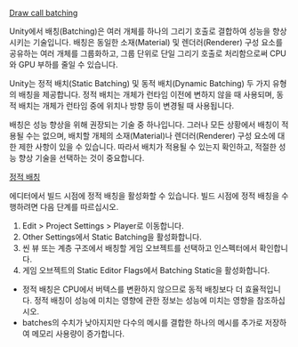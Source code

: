[Draw call batching](https://docs.unity3d.com/kr/530/Manual/DrawCallBatching.html)

Unity에서 배칭(Batching)은 여러 개체를 하나의 그리기 호출로 결합하여 성능을 향상시키는 기술입니다. 배칭은 동일한 소재(Material) 및 렌더러(Renderer) 구성 요소를 공유하는 여러 개체를 그룹화하고, 그룹 단위로 단일 그리기 호출로 처리함으로써 CPU와 GPU 부하를 줄일 수 있습니다.

Unity는 정적 배치(Static Batching) 및 동적 배치(Dynamic Batching) 두 가지 유형의 배칭을 제공합니다. 정적 배치는 개체가 런타임 이전에 변하지 않을 때 사용되며, 동적 배치는 개체가 런타임 중에 위치나 방향 등이 변경될 때 사용됩니다.

배칭은 성능 향상을 위해 권장되는 기술 중 하나입니다. 그러나 모든 상황에서 배칭이 적용될 수는 없으며, 배치할 개체의 소재(Material)나 렌더러(Renderer) 구성 요소에 대한 제한 사항이 있을 수 있습니다. 따라서 배치가 적용될 수 있는지 확인하고, 적절한 성능 향상 기술을 선택하는 것이 중요합니다.

[정적 배칭](https://docs.unity3d.com/kr/current/Manual/static-batching.html)

에디터에서 빌드 시점에 정적 배칭을 활성화할 수 있습니다. 빌드 시점에 정적 배칭을 수행하려면 다음 단계를 따르십시오.

1. Edit > Project Settings > Player로 이동합니다.
2. Other Settings에서 Static Batching을 활성화합니다.
3. 씬 뷰 또는 계층 구조에서 배칭할 게임 오브젝트를 선택하고 인스펙터에서 확인합니다.
4. 게임 오브젝트의 Static Editor Flags에서 Batching Static을 활성화합니다.

* 정적 배칭은 CPU에서 버텍스를 변환하지 않으므로 동적 배칭보다 더 효율적입니다. 정적 배칭이 성능에 미치는 영향에 관한 정보는 성능에 미치는 영향을 참조하십시오.
* batches의 수치가 낮아지지만 다수의 메시를 결합한 하나의 메시를 추가로 저장하여 메모리 사용량이 증가합니다.